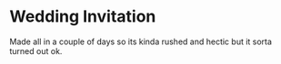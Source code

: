 # Wedding Invitation

Made all in a couple of days so its kinda rushed and hectic but it sorta turned out ok.
